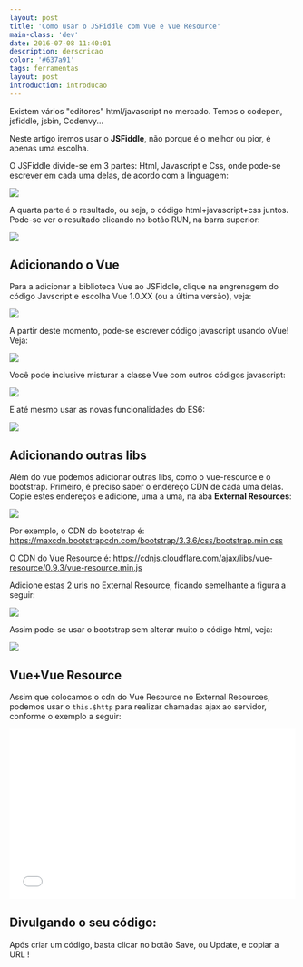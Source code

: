 ```yaml
---
layout: post
title: 'Como usar o JSFiddle com Vue e Vue Resource'
main-class: 'dev'
date: 2016-07-08 11:40:01 
description: derscricao
color: '#637a91'
tags: ferramentas
layout: post
introduction: introducao
---
```


Existem vários "editores" html/javascript no mercado. Temos o codepen, jsfiddle, jsbin, Codenvy...

Neste artigo iremos usar o **JSFiddle**, não porque é o melhor ou pior, é apenas uma escolha. 

O JSFiddle divide-se em 3 partes: Html, Javascript e Css, onde pode-se escrever em cada uma delas, de acordo com a linguagem:

![](https://i.imgur.com/BN1yxxT.png)

A quarta parte é o resultado, ou seja, o código html+javascript+css juntos. Pode-se ver o resultado clicando no botão RUN, na barra superior:

![](https://i.imgur.com/qMbFDIa.png)

## Adicionando o Vue

Para a adicionar a biblioteca Vue ao JSFiddle, clique na engrenagem do código Javscript e escolha Vue 1.0.XX (ou a última versão), veja:

![](https://i.imgur.com/WfD2PKJ.png)

A partir deste momento, pode-se escrever código javascript usando oVue! Veja:

![](https://i.imgur.com/wsJHBzw.png)

Você pode inclusive misturar a classe Vue com outros códigos javascript:

![](https://i.imgur.com/jBO1aBb.png)

E até mesmo usar as novas funcionalidades do ES6:

![](https://i.imgur.com/ZguU1Pq.png)

## Adicionando outras libs

Além do vue podemos adicionar outras libs, como o vue-resource e o bootstrap. Primeiro, é preciso saber o endereço CDN de cada uma delas. Copie estes endereços e adicione, uma a uma, na aba **External Resources**:

![](https://i.imgur.com/YgtEMKz.png)

Por exemplo, o CDN do bootstrap é: https://maxcdn.bootstrapcdn.com/bootstrap/3.3.6/css/bootstrap.min.css

O CDN do Vue Resource é:
https://cdnjs.cloudflare.com/ajax/libs/vue-resource/0.9.3/vue-resource.min.js

Adicione estas 2 urls no External Resource, ficando semelhante a figura a seguir:

![](https://i.imgur.com/QbuvG4r.png)

Assim pode-se usar o bootstrap sem alterar muito o código html, veja:

![](https://i.imgur.com/ykY3GSu.png)

## Vue+Vue Resource

Assim que colocamos o cdn do Vue Resource no External Resources, podemos usar o `this.$http` para realizar chamadas ajax ao servidor, conforme o exemplo a seguir:


<iframe width="100%" height="300" src="//jsfiddle.net/c5d7few9/embedded/" allowfullscreen="allowfullscreen" frameborder="0"></iframe>

## Divulgando o seu código:

Após criar um código, basta clicar no botão Save, ou Update, e copiar a URL ! 



